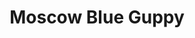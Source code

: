 ---
title: Moscow Blue Guppy
description: 1 Month old high breed
type: Guppy
thumbnail: "fishes/moscow-blue-guppy.jpg"
categories: ['fishes'] 
store: 
  title: AJ Fishes
  place: Cochin
---